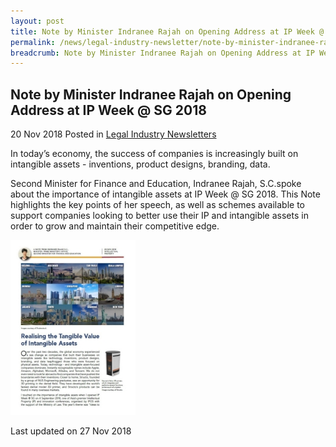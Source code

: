 ```yaml
---
layout: post
title: Note by Minister Indranee Rajah on Opening Address at IP Week @ SG 2018
permalink: /news/legal-industry-newsletter/note-by-minister-indranee-rajah-IP-week-2018/
breadcrumb: Note by Minister Indranee Rajah on Opening Address at IP Week @ SG 2018
---
```


<style>
  .image {width: 200px;}
  .image img {max-width: 100%;}
</style>

Note by Minister Indranee Rajah on Opening Address at IP Week @ SG 2018
---

20 Nov 2018 Posted in [Legal Industry Newsletters](/news/legal-industry-newsletters/)

In today’s economy, the success of companies is increasingly built on intangible assets - inventions, product designs, branding, data.  

Second Minister for Finance and Education, Indranee Rajah, S.C.spoke about the importance of intangible assets at IP Week @ SG 2018. This Note highlights the key points of her speech, as well as schemes available to support companies looking to better use their IP and intangible assets in order to grow and maintain their competitive edge.

<div class="image">
  <a href="/files/NoteonOpeningAddressatIPWeekSG2018.pdf/"><img src="/images/1543300470682.jpg/" title="Opening address on IP weeks" alt="Opening address on IP weeks"></a>
</div>

<p class="right-side-updated">Last updated on 27 Nov 2018</p>
